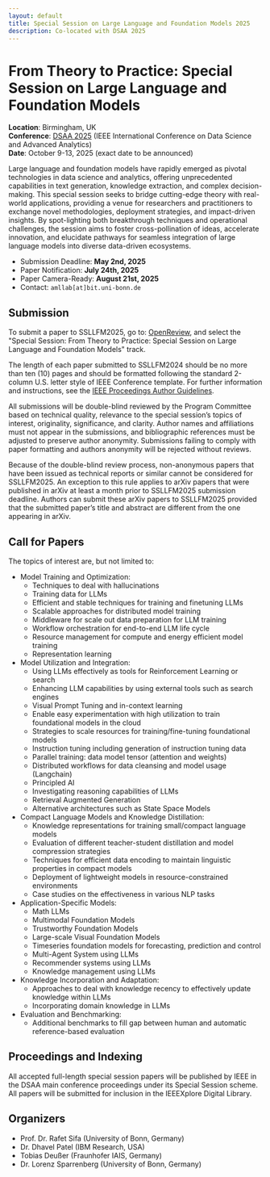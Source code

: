```yaml
---
layout: default
title: Special Session on Large Language and Foundation Models 2025
description: Co-located with DSAA 2025
---
```


# From Theory to Practice: Special Session on Large Language and Foundation Models

**Location**: Birmingham, UK  
**Conference**: [DSAA 2025](https://dsaa.ieee.org/2025/) (IEEE International Conference on Data Science and Advanced Analytics)  
**Date**: October 9-13, 2025 (exact date to be announced)

Large language and foundation models have rapidly emerged as pivotal technologies in data science and analytics, 
offering unprecedented capabilities in text generation, knowledge extraction, and complex decision-making. This special 
session seeks to bridge cutting-edge theory with real-world applications, providing a venue for researchers and 
practitioners to exchange novel methodologies, deployment strategies, and impact-driven insights. By spot-lighting both 
breakthrough techniques and operational challenges, the session aims to foster cross-pollination of ideas, accelerate 
innovation, and elucidate pathways for seamless integration of large language models into diverse data-driven 
ecosystems.

- Submission Deadline: **May 2nd, 2025**
- Paper Notification: **July 24th, 2025**
- Paper Camera-Ready: **August 21st, 2025**
- Contact: `amllab[at]bit.uni-bonn.de`

## Submission

To submit a paper to SSLLFM2025, go to: [OpenReview](https://openreview.net/group?id=IEEE.org/DSAA/2025/Conference), 
and select the "Special Session: From Theory to Practice: Special Session on Large Language and Foundation Models" 
track.

The length of each paper submitted to SSLLFM2024 should be no more than ten (10) pages and should be formatted 
following the standard 2-column U.S. letter style of IEEE Conference template. For further information and 
instructions, see the [IEEE Proceedings Author Guidelines](https://www.ieee.org/conferences/publishing/templates.html).

All submissions will be double-blind reviewed by the Program Committee based on technical quality, relevance to the 
special session’s topics of interest, originality, significance, and clarity. Author names and affiliations must not 
appear in the submissions, and bibliographic references must be adjusted to preserve author anonymity. Submissions 
failing to comply with paper formatting and authors anonymity will be rejected without reviews.

Because of the double-blind review process, non-anonymous papers that have been issued as technical reports or similar 
cannot be considered for SSLLFM2025. An exception to this rule applies to arXiv papers that were published in arXiv at 
least a month prior to SSLLFM2025 submission deadline. Authors can submit these arXiv papers to SSLLFM2025 provided 
that the submitted paper’s title and abstract are different from the one appearing in arXiv.

## Call for Papers

The topics of interest are, but not limited to:

- Model Training and Optimization:
  - Techniques to deal with hallucinations
  - Training data for LLMs
  - Efficient and stable techniques for training and finetuning LLMs 
  - Scalable approaches for distributed model training 
  - Middleware for scale out data preparation for LLM training 
  - Workflow orchestration for end-to-end LLM life cycle 
  - Resource management for compute and energy efficient model training 
  - Representation learning
- Model Utilization and Integration:
  - Using LLMs effectively as tools for Reinforcement Learning or search 
  - Enhancing LLM capabilities by using external tools such as search engines 
  - Visual Prompt Tuning and in-context learning 
  - Enable easy experimentation with high utilization to train foundational models in the cloud 
  - Strategies to scale resources for training/fine-tuning foundational models 
  - Instruction tuning including generation of instruction tuning data 
  - Parallel training: data model tensor (attention and weights)
  - Distributed workflows for data cleansing and model usage (Langchain)
  - Principled AI 
  - Investigating reasoning capabilities of LLMs 
  - Retrieval Augmented Generation 
  - Alternative architectures such as State Space Models 
- Compact Language Models and Knowledge Distillation:
  - Knowledge representations for training small/compact language models 
  - Evaluation of different teacher-student distillation and model compression strategies 
  - Techniques for efficient data encoding to maintain linguistic properties in compact models 
  - Deployment of lightweight models in resource-constrained environments 
  - Case studies on the effectiveness in various NLP tasks
- Application-Specific Models:
  - Math LLMs
  - Multimodal Foundation Models 
  - Trustworthy Foundation Models
  - Large-scale Visual Foundation Models
  - Timeseries foundation models for forecasting, prediction and control 
  - Multi-Agent System using LLMs
  - Recommender systems using LLMs
  - Knowledge management using LLMs
- Knowledge Incorporation and Adaptation:
  - Approaches to deal with knowledge recency to effectively update knowledge within LLMs 
  - Incorporating domain knowledge in LLMs
- Evaluation and Benchmarking:
  - Additional benchmarks to fill gap between human and automatic reference-based evaluation

## Proceedings and Indexing

All accepted full-length special session papers will be published by IEEE in the DSAA main conference proceedings under 
its Special Session scheme. All papers will be submitted for inclusion in the IEEEXplore Digital Library.


## Organizers

- Prof. Dr. Rafet Sifa (University of Bonn, Germany)
- Dr. Dhavel Patel (IBM Research, USA)
- Tobias Deußer (Fraunhofer IAIS, Germany)
- Dr. Lorenz Sparrenberg (University of Bonn, Germany)

